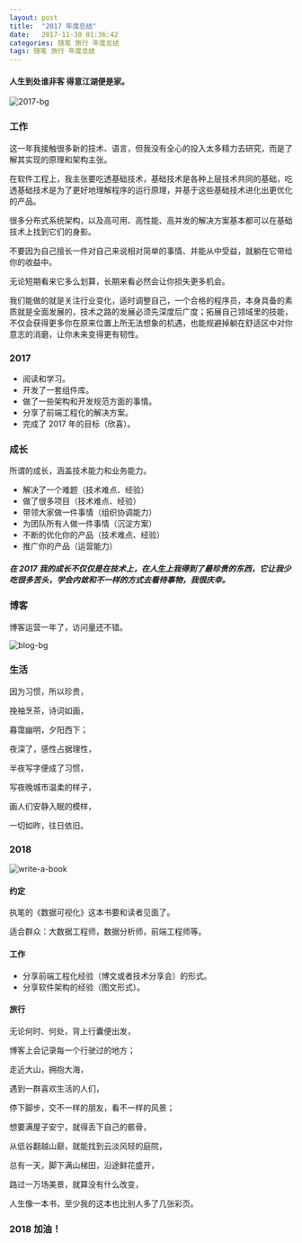 ```yaml
---
layout: post
title:  "2017 年度总结"
date:   2017-11-30 01:36:42
categories: 随笔 旅行 年度总结
tags: 随笔 旅行 年度总结
---
```

#### 人生到处谁非客 得意江湖便是家。

![2017-bg](https://i.imgur.com/Zr5MdSX.jpg)

### 工作

这一年我接触很多新的技术、语言，但我没有全心的投入太多精力去研究，而是了解其实现的原理和架构主张。

在软件工程上，我主张要吃透基础技术，基础技术是各种上层技术共同的基础，吃透基础技术是为了更好地理解程序的运行原理，并基于这些基础技术进化出更优化的产品。

很多分布式系统架构，以及高可用、高性能、高并发的解决方案基本都可以在基础技术上找到它们的身影。

不要因为自己擅长一件对自己来说相对简单的事情、并能从中受益，就躺在它带给你的收益中。

无论短期看来它多么划算，长期来看必然会让你损失更多机会。

我们能做的就是关注行业变化，适时调整自己，一个合格的程序员，本身具备的素质就是全面发展的，技术之路的发展必须先深度后广度；拓展自己领域里的技能，不仅会获得更多你在原来位置上所无法想象的机遇，也能规避掉躺在舒适区中对你意志的消磨，让你未来变得更有韧性。




### 2017

- 阅读和学习。
- 开发了一套组件库。
- 做了一些架构和开发规范方面的事情。
- 分享了前端工程化的解决方案。
- 完成了 2017 年的目标（欣喜）。

### 成长

所谓的成长，涵盖技术能力和业务能力。

- 解决了一个难题（技术难点、经验）
- 做了很多项目（技术难点、经验）
- 带领大家做一件事情（组织协调能力）
- 为团队所有人做一件事情（沉淀方案）
- 不断的优化你的产品（技术难点、经验）
- 推广你的产品（运营能力）


##### 在 2017 我的成长不仅仅是在技术上，在人生上我得到了最珍贵的东西，它让我少吃很多苦头，学会内敛和不一样的方式去看待事物，我很庆幸。

### 博客


博客运营一年了，访问量还不错。

![blog-bg](https://i.imgur.com/znJ0HJi.jpg)


### 生活

因为习惯，所以珍贵，

挽袖烹茶，诗词如画，

暮霭幽明，夕阳西下；

夜深了，感性占据理性，

半夜写字便成了习惯，

写夜晚城市温柔的样子，

画人们安静入眠的模样，

一切如昨，往日依旧。

### 2018 

![write-a-book](https://i.imgur.com/QIeZOGo.jpg)

#### 约定

执笔的《数据可视化》这本书要和读者见面了。

适合群众：大数据工程师，数据分析师，前端工程师等。


#### 工作

- 分享前端工程化经验（博文或者技术分享会）的形式。
- 分享软件架构的经验（图文形式）。


#### 旅行

无论何时、何处，背上行囊便出发，

博客上会记录每一个行驶过的地方；

走近大山，拥抱大海，

遇到一群喜欢生活的人们，

停下脚步，交不一样的朋友，看不一样的风景；

想要满屋子安宁，就得丢下自己的骸骨，

从低谷翻越山巅，就能找到云淡风轻的庭院，

总有一天，脚下满山梯田，沿途鲜花盛开，

路过一万场美景，就算没有什么改变，

人生像一本书，至少我的这本也比别人多了几张彩页。

### 2018 加油！